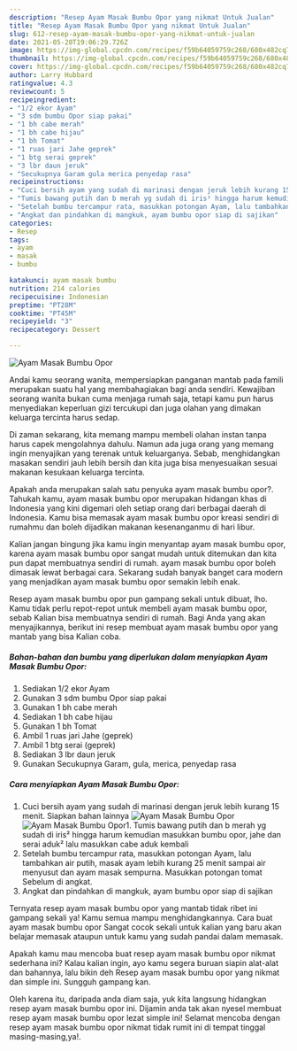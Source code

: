 ```yaml
---
description: "Resep Ayam Masak Bumbu Opor yang nikmat Untuk Jualan"
title: "Resep Ayam Masak Bumbu Opor yang nikmat Untuk Jualan"
slug: 612-resep-ayam-masak-bumbu-opor-yang-nikmat-untuk-jualan
date: 2021-05-20T19:06:29.726Z
image: https://img-global.cpcdn.com/recipes/f59b64059759c268/680x482cq70/ayam-masak-bumbu-opor-foto-resep-utama.jpg
thumbnail: https://img-global.cpcdn.com/recipes/f59b64059759c268/680x482cq70/ayam-masak-bumbu-opor-foto-resep-utama.jpg
cover: https://img-global.cpcdn.com/recipes/f59b64059759c268/680x482cq70/ayam-masak-bumbu-opor-foto-resep-utama.jpg
author: Larry Hubbard
ratingvalue: 4.3
reviewcount: 5
recipeingredient:
- "1/2 ekor Ayam"
- "3 sdm bumbu Opor siap pakai"
- "1 bh cabe merah"
- "1 bh cabe hijau"
- "1 bh Tomat"
- "1 ruas jari Jahe geprek"
- "1 btg serai geprek"
- "3 lbr daun jeruk"
- "Secukupnya Garam gula merica penyedap rasa"
recipeinstructions:
- "Cuci bersih ayam yang sudah di marinasi dengan jeruk lebih kurang 15 menit. Siapkan bahan lainnya"
- "Tumis bawang putih dan b merah yg sudah di iris² hingga harum kemudian masukkan bumbu opor, jahe dan serai aduk² lalu masukkan cabe aduk kembali"
- "Setelah bumbu tercampur rata, masukkan potongan Ayam, lalu tambahkan air putih, masak ayam lebih kurang 25 menit sampai air menyusut dan ayam masak sempurna. Masukkan potongan tomat Sebelum di angkat."
- "Angkat dan pindahkan di mangkuk, ayam bumbu opor siap di sajikan"
categories:
- Resep
tags:
- ayam
- masak
- bumbu

katakunci: ayam masak bumbu 
nutrition: 214 calories
recipecuisine: Indonesian
preptime: "PT28M"
cooktime: "PT45M"
recipeyield: "3"
recipecategory: Dessert

---
```



![Ayam Masak Bumbu Opor](https://img-global.cpcdn.com/recipes/f59b64059759c268/680x482cq70/ayam-masak-bumbu-opor-foto-resep-utama.jpg)

Andai kamu seorang wanita, mempersiapkan panganan mantab pada famili merupakan suatu hal yang membahagiakan bagi anda sendiri. Kewajiban seorang  wanita bukan cuma menjaga rumah saja, tetapi kamu pun harus menyediakan keperluan gizi tercukupi dan juga olahan yang dimakan keluarga tercinta harus sedap.

Di zaman  sekarang, kita memang mampu membeli olahan instan tanpa harus capek mengolahnya dahulu. Namun ada juga orang yang memang ingin menyajikan yang terenak untuk keluarganya. Sebab, menghidangkan masakan sendiri jauh lebih bersih dan kita juga bisa menyesuaikan sesuai makanan kesukaan keluarga tercinta. 



Apakah anda merupakan salah satu penyuka ayam masak bumbu opor?. Tahukah kamu, ayam masak bumbu opor merupakan hidangan khas di Indonesia yang kini digemari oleh setiap orang dari berbagai daerah di Indonesia. Kamu bisa memasak ayam masak bumbu opor kreasi sendiri di rumahmu dan boleh dijadikan makanan kesenanganmu di hari libur.

Kalian jangan bingung jika kamu ingin menyantap ayam masak bumbu opor, karena ayam masak bumbu opor sangat mudah untuk ditemukan dan kita pun dapat membuatnya sendiri di rumah. ayam masak bumbu opor boleh dimasak lewat berbagai cara. Sekarang sudah banyak banget cara modern yang menjadikan ayam masak bumbu opor semakin lebih enak.

Resep ayam masak bumbu opor pun gampang sekali untuk dibuat, lho. Kamu tidak perlu repot-repot untuk membeli ayam masak bumbu opor, sebab Kalian bisa membuatnya sendiri di rumah. Bagi Anda yang akan menyajikannya, berikut ini resep membuat ayam masak bumbu opor yang mantab yang bisa Kalian coba.

<!--inarticleads1-->

##### Bahan-bahan dan bumbu yang diperlukan dalam menyiapkan Ayam Masak Bumbu Opor:

1. Sediakan 1/2 ekor Ayam
1. Gunakan 3 sdm bumbu Opor siap pakai
1. Gunakan 1 bh cabe merah
1. Sediakan 1 bh cabe hijau
1. Gunakan 1 bh Tomat
1. Ambil 1 ruas jari Jahe (geprek)
1. Ambil 1 btg serai (geprek)
1. Sediakan 3 lbr daun jeruk
1. Gunakan Secukupnya Garam, gula, merica, penyedap rasa




<!--inarticleads2-->

##### Cara menyiapkan Ayam Masak Bumbu Opor:

1. Cuci bersih ayam yang sudah di marinasi dengan jeruk lebih kurang 15 menit. Siapkan bahan lainnya
<img src="https://img-global.cpcdn.com/steps/8af66979126bc8e0/160x128cq70/ayam-masak-bumbu-opor-langkah-memasak-1-foto.jpg" alt="Ayam Masak Bumbu Opor"><img src="https://img-global.cpcdn.com/steps/c085dccf7b068416/160x128cq70/ayam-masak-bumbu-opor-langkah-memasak-1-foto.jpg" alt="Ayam Masak Bumbu Opor">1. Tumis bawang putih dan b merah yg sudah di iris² hingga harum kemudian masukkan bumbu opor, jahe dan serai aduk² lalu masukkan cabe aduk kembali
1. Setelah bumbu tercampur rata, masukkan potongan Ayam, lalu tambahkan air putih, masak ayam lebih kurang 25 menit sampai air menyusut dan ayam masak sempurna. Masukkan potongan tomat Sebelum di angkat.
1. Angkat dan pindahkan di mangkuk, ayam bumbu opor siap di sajikan




Ternyata resep ayam masak bumbu opor yang mantab tidak ribet ini gampang sekali ya! Kamu semua mampu menghidangkannya. Cara buat ayam masak bumbu opor Sangat cocok sekali untuk kalian yang baru akan belajar memasak ataupun untuk kamu yang sudah pandai dalam memasak.

Apakah kamu mau mencoba buat resep ayam masak bumbu opor nikmat sederhana ini? Kalau kalian ingin, ayo kamu segera buruan siapin alat-alat dan bahannya, lalu bikin deh Resep ayam masak bumbu opor yang nikmat dan simple ini. Sungguh gampang kan. 

Oleh karena itu, daripada anda diam saja, yuk kita langsung hidangkan resep ayam masak bumbu opor ini. Dijamin anda tak akan nyesel membuat resep ayam masak bumbu opor lezat simple ini! Selamat mencoba dengan resep ayam masak bumbu opor nikmat tidak rumit ini di tempat tinggal masing-masing,ya!.

